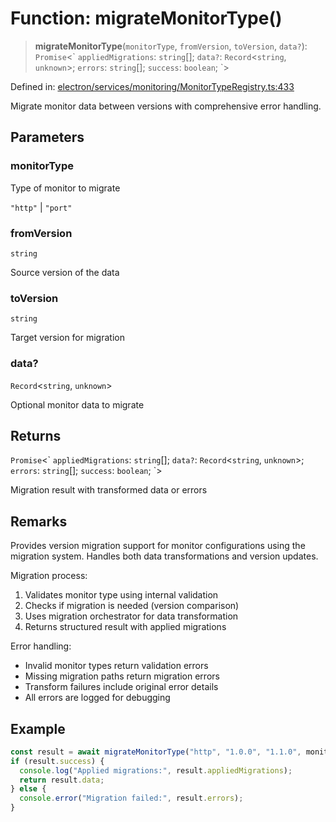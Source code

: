 # Function: migrateMonitorType()

> **migrateMonitorType**(`monitorType`, `fromVersion`, `toVersion`, `data?`): `Promise`\<\` `appliedMigrations`: `string`[]; `data?`: `Record`\<`string`, `unknown`\>; `errors`: `string`[]; `success`: `boolean`; \`\>

Defined in: [electron/services/monitoring/MonitorTypeRegistry.ts:433](https://github.com/Nick2bad4u/Uptime-Watcher/blob/3cce0c3b352c8390536ca3c7399ece50a05faf18/electron/services/monitoring/MonitorTypeRegistry.ts#L433)

Migrate monitor data between versions with comprehensive error handling.

## Parameters

### monitorType

Type of monitor to migrate

`"http"` | `"port"`

### fromVersion

`string`

Source version of the data

### toVersion

`string`

Target version for migration

### data?

`Record`\<`string`, `unknown`\>

Optional monitor data to migrate

## Returns

`Promise`\<\` `appliedMigrations`: `string`[]; `data?`: `Record`\<`string`, `unknown`\>; `errors`: `string`[]; `success`: `boolean`; \`\>

Migration result with transformed data or errors

## Remarks

Provides version migration support for monitor configurations using
the migration system. Handles both data transformations and version updates.

Migration process:
1. Validates monitor type using internal validation
2. Checks if migration is needed (version comparison)
3. Uses migration orchestrator for data transformation
4. Returns structured result with applied migrations

Error handling:
- Invalid monitor types return validation errors
- Missing migration paths return migration errors
- Transform failures include original error details
- All errors are logged for debugging

## Example

```typescript
const result = await migrateMonitorType("http", "1.0.0", "1.1.0", monitorData);
if (result.success) {
  console.log("Applied migrations:", result.appliedMigrations);
  return result.data;
} else {
  console.error("Migration failed:", result.errors);
}
```
